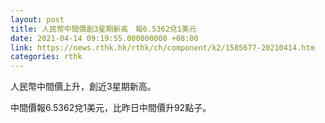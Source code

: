 ```yaml
---
layout: post
title: 人民幣中間價創3星期新高　報6.5362兌1美元
date: 2021-04-14 09:19:55.000000000 +08:00
link: https://news.rthk.hk/rthk/ch/component/k2/1585677-20210414.htm
categories: rthk
---
```


人民幣中間價上升，創近3星期新高。

中間價報6.5362兌1美元，比昨日中間價升92點子。
